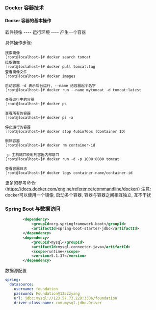 ### Docker 容器技术



#### Docker 容器的基本操作
软件镜像 ---- 运行环境 ---- 产生一个容器 <br>

具体操作步骤:
```shell
搜索镜像
[root@localhost~]# docker search tomcat
拉取镜像
[root@loclahost~]# docker pull tomcat:tag
查看镜像文件
[root@localhost~]# docker images

启动容器 -d 表示后台运行, --name 给容器起个名字
[root@localhost~]# docker run --name mytomcat -d tomcat:latest

查看运行中的容器
[root@localhost~]# docker ps

查看所有的容器
[root@localhost~]# docker ps -a

停止运行的容器
[root@localhost~]# docker stop 4u6io76ps (Container ID)

删除容器
[root@localhost~]# docker rm container-id

-p 主机端口映射到容器内部端口
[root@localhost~]# docker run -d -p 1000:8080 tomcat

查看容器日志
[root@localhost~]# docker logs container-name/container-id
```
更多的参考命令:(https://docs.docker.com/engine/reference/commandline/docker/)
注意: docker可以使用一个镜像, 启动多个容器, 容器与容器之间相互独立, 互不干扰



### Spring Boot 与数据访问

```xml
        <dependency>
			<groupId>org.springframework.boot</groupId>
			<artifactId>spring-boot-starter-jdbc</artifactId>
        </dependency>
        <dependency>
            <groupId>mysql</groupId>
        	<artifactId>mysql-connector-java</artifactId>
        	<scope>runtime</scope>
        	<version>5.1.37</version>
        </dependency>
```


数据源配置
```yml
spring:
  datasource:
    username: foundation
    password: Foundation@123zzyang
    url: jdbc:mysql://123.57.73.229:3306/foundation
    driver-class-name: com.mysql.jdbc.Driver
```